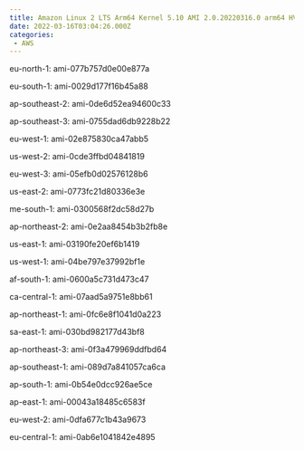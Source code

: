 ```yaml
---
title: Amazon Linux 2 LTS Arm64 Kernel 5.10 AMI 2.0.20220316.0 arm64 HVM gp2
date: 2022-03-16T03:04:26.000Z
categories:
 - AWS
---
```


eu-north-1: ami-077b757d0e00e877a

eu-south-1: ami-0029d177f16b45a88

ap-southeast-2: ami-0de6d52ea94600c33

ap-southeast-3: ami-0755dad6db9228b22

eu-west-1: ami-02e875830ca47abb5

us-west-2: ami-0cde3ffbd04841819

eu-west-3: ami-05efb0d02576128b6

us-east-2: ami-0773fc21d80336e3e

me-south-1: ami-0300568f2dc58d27b

ap-northeast-2: ami-0e2aa8454b3b2fb8e

us-east-1: ami-03190fe20ef6b1419

us-west-1: ami-04be797e37992bf1e

af-south-1: ami-0600a5c731d473c47

ca-central-1: ami-07aad5a9751e8bb61

ap-northeast-1: ami-0fc6e8f1041d0a223

sa-east-1: ami-030bd982177d43bf8

ap-northeast-3: ami-0f3a479969ddfbd64

ap-southeast-1: ami-089d7a841057ca6ca

ap-south-1: ami-0b54e0dcc926ae5ce

ap-east-1: ami-00043a18485c6583f

eu-west-2: ami-0dfa677c1b43a9673

eu-central-1: ami-0ab6e1041842e4895


